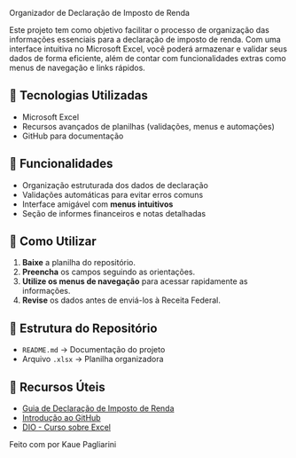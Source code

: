 Organizador de Declaração de Imposto de Renda

Este projeto tem como objetivo facilitar o processo de organização das informações essenciais para a declaração de imposto de renda. Com uma interface intuitiva no Microsoft Excel, você poderá armazenar e validar seus dados de forma eficiente, além de contar com funcionalidades extras como menus de navegação e links rápidos.

## 🚀 Tecnologias Utilizadas

- Microsoft Excel
- Recursos avançados de planilhas (validações, menus e automações)
- GitHub para documentação

## 📜 Funcionalidades

- Organização estruturada dos dados de declaração
- Validações automáticas para evitar erros comuns
- Interface amigável com **menus intuitivos**
- Seção de informes financeiros e notas detalhadas

## 📂 Como Utilizar

1. **Baixe** a planilha do repositório.
2. **Preencha** os campos seguindo as orientações.
3. **Utilize os menus de navegação** para acessar rapidamente as informações.
4. **Revise** os dados antes de enviá-los à Receita Federal.

## 📝 Estrutura do Repositório

- `README.md` → Documentação do projeto
- Arquivo `.xlsx` → Planilha organizadora

## 🔗 Recursos Úteis

- [Guia de Declaração de Imposto de Renda](https://www.gov.br/receitafederal)
- [Introdução ao GitHub](https://docs.github.com)
- [DIO - Curso sobre Excel](https://web.dio.me/)


Feito com por Kaue Pagliarini
